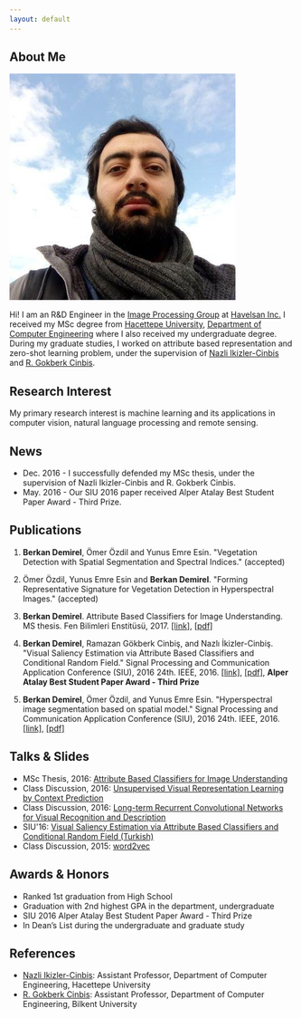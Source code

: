 ```yaml
---
layout: default
---
```


## About Me

<img class="profile-picture" src="berkan.jpeg">

Hi! I am an R&D Engineer in the [Image Processing Group](http://havelsan.com.tr/ENG/Main/urun/1011/remote-sensing-and-image-processing) at [Havelsan Inc.](http://havelsan.com.tr/ENG/Main) I received my MSc degree from [Hacettepe University](http://hacettepe.edu.tr/english/), [Department of Computer Engineering](http://cs.hacettepe.edu.tr/) where I also received my undergraduate degree. During my graduate studies, I worked on attribute based representation and zero-shot learning problem, under the supervision of [Nazli Ikizler-Cinbis](http://web.cs.hacettepe.edu.tr/~nazli/) and [R. Gokberk Cinbis](http://www.cs.bilkent.edu.tr/~gcinbis/).

## Research Interest

My primary research interest is machine learning and its applications in computer vision, natural language processing and remote sensing.

## News
* Dec. 2016 - I successfully defended my MSc thesis, under the supervision of Nazli Ikizler-Cinbis and R. Gokberk Cinbis. 
* May. 2016 - Our SIU 2016 paper received Alper Atalay Best Student Paper Award - Third Prize.

## Publications

1. **Berkan Demirel**, Ömer Özdil and Yunus Emre Esin. "Vegetation Detection with Spatial Segmentation and Spectral Indices." (accepted)

2. Ömer Özdil, Yunus Emre Esin and **Berkan Demirel**. "Forming Representative Signature for Vegetation Detection in Hyperspectral Images." (accepted)

3. **Berkan Demirel**. Attribute Based Classifiers for Image Understanding. MS thesis. Fen Bilimleri Enstitüsü, 2017. [[link]](http://www.openaccess.hacettepe.edu.tr:8080/xmlui/handle/11655/3103), [[pdf]](http://www.openaccess.hacettepe.edu.tr:8080/xmlui/bitstream/handle/11655/3103/2016%20YL%2057279.pdf?sequence=3)

4. **Berkan Demirel**, Ramazan Gökberk Cinbiş, and Nazlı İkizler-Cinbiş. "Visual Saliency Estimation via Attribute Based Classifiers and Conditional Random Field." Signal Processing and Communication Application Conference (SIU), 2016 24th. IEEE, 2016. [[link]](http://ieeexplore.ieee.org/abstract/document/7495876/), [[pdf]](http://www.cs.bilkent.edu.tr/~gcinbis/pdfs/demirel16siu.pdf), **Alper Atalay Best Student Paper Award - Third Prize**

5. **Berkan Demirel**, Ömer Özdil, and Yunus Emre Esin. "Hyperspectral image segmentation based on spatial model." Signal Processing and Communication Application Conference (SIU), 2016 24th. IEEE, 2016. [[link]](http://ieeexplore.ieee.org/abstract/document/7495973/), [[pdf]](https://drive.google.com/open?id=0B_P70lsfjtnYODdtX1F3QUJNcFk)

## Talks & Slides
* MSc Thesis, 2016: [Attribute Based Classifiers for Image Understanding](https://drive.google.com/open?id=0B_P70lsfjtnYeEZBRlpFWE5NVU0)
* Class Discussion, 2016: [Unsupervised Visual Representation Learning by Context Prediction](https://drive.google.com/open?id=0B_P70lsfjtnYUXd2NjhHX3NDc1k)
* Class Discussion, 2016: [Long-term Recurrent Convolutional Networks for Visual Recognition and Description](https://drive.google.com/open?id=0B_P70lsfjtnYeFdkUDRucXhiQ3M)
* SIU'16: [Visual Saliency Estimation via Attribute Based Classifiers and Conditional Random Field (Turkish)](https://drive.google.com/open?id=0B_P70lsfjtnYQ0txVjgzRTk1U1k) 
* Class Discussion, 2015: [word2vec](https://drive.google.com/open?id=0B_P70lsfjtnYNHg3bUxzY2NGZlE) 

## Awards & Honors
* Ranked 1st graduation from High School
* Graduation with 2nd highest GPA in the department, undergraduate
* SIU 2016 Alper Atalay Best Student Paper Award - Third Prize
* In Dean’s List during the undergraduate and graduate study

## References

* [Nazli Ikizler-Cinbis](http://web.cs.hacettepe.edu.tr/~nazli/): Assistant Professor, Department of Computer Engineering, Hacettepe University
* [R. Gokberk Cinbis](http://www.cs.bilkent.edu.tr/~gcinbis/): Assistant Professor, Department of Computer Engineering, Bilkent University
